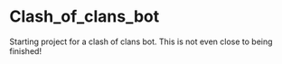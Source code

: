 # Clash_of_clans_bot
Starting project for a clash of clans bot.
This is not even close to being finished!
